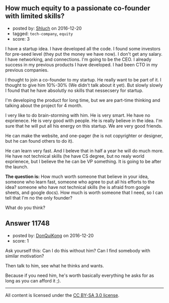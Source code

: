 ## How much equity to a passionate co-founder with limited skills?

- posted by: [Shluch](https://stackexchange.com/users/2354107/shluch) on 2016-12-20
- tagged: `tech-company`, `equity`
- score: 3

I have a startup idea. I have developed all the code. I found some investors for pre-seed level (they put the money we have now). I don't get any salary. I have networking, and connections. I'm going to be the CEO.  I already success in my previous products I have developed. I had been CTO in my previous companies.

I thought to join a co-founder to my startup. He really want to be part of it. I thought to give him 10%-30% (We didn't talk about it yet). But slowly slowly I found that he have absolutly no skills that nessecsery for startup. 

I'm developing the product for long time, but we are part-time thinking and talking about the project for 4 month.

I very like to do brain-storming with him. He is very smart. He have no exprienece. He is very good with people. He is really believe in the idea. I'm sure that he will put all his energy on this startup. We are very good friends.

He can make the website, and one-pager (he is not copyrighter or designer, but he can found others to do it).

He can learn very fast. And I beleve that in half a year he will do much more. He have not technical skills (he have CS degree, but no realy world exprienece, but I believe the he can be VP something. It is going to be after the launch.

**The question is:** How much worth someone that believe in your idea, someone who learn fast, someone who agree to put all his efforts to the idea?  someone who have not technical skills (he is afraid from google sheets, and google docs).
How much is worth someone that I need, so I can tell that I'm no the only founder?

What do you think?


## Answer 11748

- posted by: [DonQuiKong](https://stackexchange.com/users/9739821/donquikong) on 2016-12-20
- score: 1

Ask yourself this: 
Can I do this without him? Can I find somebody with similar motivation? 

Then talk to him, see what he thinks and wants.


Because if you need him, he's worth basically everything he asks for as long as you can afford it ;).





---

All content is licensed under the [CC BY-SA 3.0 license](https://creativecommons.org/licenses/by-sa/3.0/).

